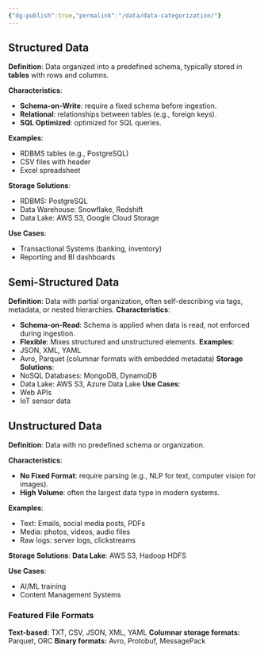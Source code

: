 ```yaml
---
{"dg-publish":true,"permalink":"/data/data-categorization/"}
---
```



## Structured Data 
**Definition**:
Data organized into a predefined schema, typically stored in **tables** with rows and columns.

**Characteristics**:
- **Schema-on-Write**: require a fixed schema before ingestion.
- **Relational**: relationships between tables (e.g., foreign keys).
- **SQL Optimized**: optimized for SQL queries.

**Examples**:
- RDBMS tables (e.g., PostgreSQL)
- CSV files with header
- Excel spreadsheet

**Storage Solutions**:
- RDBMS: PostgreSQL
- Data Warehouse: Snowflake, Redshift
- Data Lake: AWS S3, Google Cloud Storage

**Use Cases**:
- Transactional Systems (banking, inventory)
- Reporting and BI dashboards
## Semi-Structured Data
**Definition**:
Data with partial organization, often self-describing via tags, metadata, or nested hierarchies.
**Characteristics**:
- **Schema-on-Read**: Schema is applied when data is read, not enforced during ingestion.
- **Flexible**: Mixes structured and unstructured elements.
**Examples**:
- JSON, XML, YAML
- Avro, Parquet (columnar formats with embedded metadata)
**Storage Solutions**:
- NoSQL Databases: MongoDB, DynamoDB
- Data Lake: AWS S3, Azure Data Lake
**Use Cases**:
- Web APIs
- IoT sensor data
## Unstructured Data
**Definition**:
Data with no predefined schema or organization.

**Characteristics**:
- **No Fixed Format**: require parsing (e.g., NLP for text, computer vision for images).
- **High Volume**: often the largest data type in modern systems.

**Examples**:
- Text: Emails, social media posts, PDFs
- Media: photos, videos, audio files
- Raw logs: server logs, clickstreams

**Storage Solutions**:
**Data Lake**: AWS S3, Hadoop HDFS

**Use Cases**:
- AI/ML training
- Content Management Systems
### Featured File Formats
**Text-based:** TXT, CSV, JSON, XML, YAML
**Columnar storage formats:** Parquet, ORC
**Binary formats:** Avro, Protobuf, MessagePack